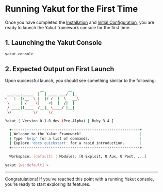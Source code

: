 # Running Yakut for the First Time

Once you have completed the [Installation](./03-installation.md) and
[Initial Configuration](./04-initial-configuration.md), you are ready to launch the
Yakut framework console for the first time.

## 1. Launching the Yakut Console

```bash
yakut-console
```

## 2. Expected Output on First Launch

Upon successful launch, you should see something similar to the following:

```bash
                __           __
 ___.__._____  |  | ____ ___/  |_
<   |  |\__  \ |  |/ /  |  \   __\
 \___  | / __ \|    <|  |  /|  |
 / ____|(____  /__|_ \____/ |__|
 \/          \/     \/

Yakut [ Version 0.1.0-dev (Pre-Alpha) | Ruby 3.4 ]

  +-----------------------------------------------------------+
  | Welcome to the Yakut Framework!                           |
  | Type 'help' for a list of commands.                       |
  | Explore 'docs quickstart' for a rapid introduction.       |
  +-----------------------------------------------------------+

  Workspace: [default] | Modules: [0 Exploit, 0 Aux, 0 Post, ...]

yakut [ws:default] >
```

---

Congratulations! If you've reached this point with a running Yakut console, you're ready
to start exploring its features.
